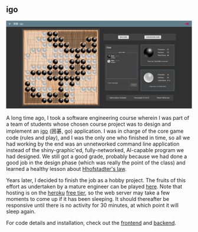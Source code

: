 ## igo

<p align="center"><img alt="igo screenshot" src="screenshot.png" /></p>

A long time ago, I took a software engineering course wherein I was part of a
team of students whose chosen course project was to design and implement an
[igo](<https://en.wikipedia.org/wiki/Go_(game)>) (囲碁, go) application. I was
in charge of the core game code (rules and play), and I was the only one who
finished in time, so all we had working by the end was an unnetworked command
line application instead of the shiny-graphic'ed, fully-networked, AI-capable
program we had designed. We still got a good grade, probably because we had
done a good job in the design phase (which was really the point of the class)
and learned a healthy lesson about [Hhofstadter's
law](https://en.wikipedia.org/wiki/Hofstadter%27s_law).

Years later, I decided to finish the job as a hobby project. The fruits of this
effort as undertaken by a mature engineer can be played
[here](https://playigo.herokuapp.com). Note that hosting is on the
[heroku](heroku.com) [free
tier](https://devcenter.heroku.com/articles/free-dyno-hours), so the web server
may take a few moments to come up if it has been sleeping. It should thereafter
be responsive until there is no activity for 30 minutes, at which point it will
sleep again.

For code details and installation, check out the [frontend](frontend/README.md)
and [backend](backend/README.md).
